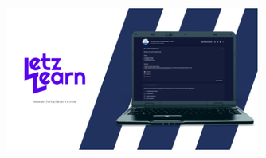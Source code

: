 <a href="https://www.letzlearn.me">
<img src="https://github.com/mcosta21/LearnCertWeb/blob/main/github/www.letzlearn.me.png" />
</a>
